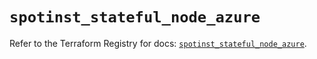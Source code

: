 # `spotinst_stateful_node_azure`

Refer to the Terraform Registry for docs: [`spotinst_stateful_node_azure`](https://registry.terraform.io/providers/spotinst/spotinst/1.209.1/docs/resources/stateful_node_azure).
